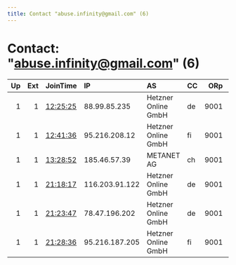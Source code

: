 ```yaml
---
title: Contact "abuse.infinity@gmail.com" (6)
---
```


# Contact: "abuse.infinity@gmail.com" (6)

|   Up |   Ext | JoinTime                                                                                            | IP             | AS                  | CC   |   ORp |   Dirp | OS    | Version   |   Nickname |   eFamMembers |
|-----:|------:|:----------------------------------------------------------------------------------------------------|:---------------|:--------------------|:-----|------:|-------:|:------|:----------|-----------:|--------------:|
|    1 |     1 | [12:25:25](https://metrics.torproject.org/rs.html#details/B70A4C653C8AD431FEAA24907C4C889345814EA4) | 88.99.85.235   | Hetzner Online GmbH | de   |  9001 |   9030 | Linux | 0.3.5.8   |        inf |             1 |
|    1 |     1 | [12:41:36](https://metrics.torproject.org/rs.html#details/CFA168EA6E7A73B9E1D1B30F62765960E939B5DD) | 95.216.208.12  | Hetzner Online GmbH | fi   |  9001 |   9030 | Linux | 0.3.5.8   |        inf |             1 |
|    1 |     1 | [13:28:52](https://metrics.torproject.org/rs.html#details/A733C92D2560E8A129B9FF1DB3C61421CEA55FD3) | 185.46.57.39   | METANET AG          | ch   |  9001 |   9030 | Linux | 0.3.5.8   |        inf |             1 |
|    1 |     1 | [21:18:17](https://metrics.torproject.org/rs.html#details/78BF0F3F3BBC929400C6725AE8D33991BC2F41C5) | 116.203.91.122 | Hetzner Online GmbH | de   |  9001 |   9030 | Linux | 0.3.5.8   |        inf |             1 |
|    1 |     1 | [21:23:47](https://metrics.torproject.org/rs.html#details/88E1DA19EA77E59CC4FEFB53D7DBFFF23A82E97C) | 78.47.196.202  | Hetzner Online GmbH | de   |  9001 |   9030 | Linux | 0.3.5.8   |        inf |             1 |
|    1 |     1 | [21:28:36](https://metrics.torproject.org/rs.html#details/5F4ECD345D49EDF2C7D63B4F22412586DBE65509) | 95.216.187.205 | Hetzner Online GmbH | fi   |  9001 |   9030 | Linux | 0.3.5.8   |        inf |             1 |
